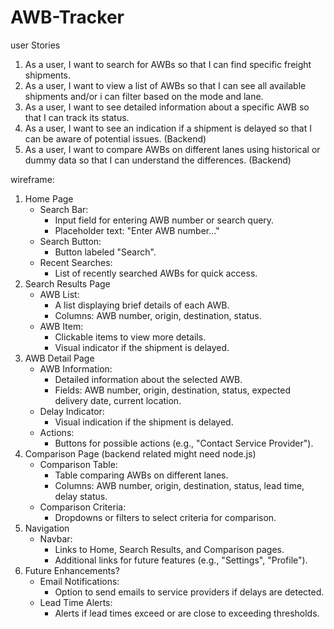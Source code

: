 # AWB-Tracker

user Stories

1. As a user, I want to search for AWBs so that I can find specific freight shipments.
2. As a user, I want to view a list of AWBs so that I can see all available shipments and/or i can filter based on the mode and lane.
3. As a user, I want to see detailed information about a specific AWB so that I can track its status.
4. As a user, I want to see an indication if a shipment is delayed so that I can be aware of potential issues. (Backend)
5. As a user, I want to compare AWBs on different lanes using historical or dummy data so that I can understand the differences. (Backend)


wireframe:
1. Home Page
    * Search Bar:
        * Input field for entering AWB number or search query.
        * Placeholder text: "Enter AWB number..."
    * Search Button:
        * Button labeled "Search".
    * Recent Searches:
        * List of recently searched AWBs for quick access.
2. Search Results Page
    * AWB List:
        * A list displaying brief details of each AWB.
        * Columns: AWB number, origin, destination, status.
    * AWB Item:
        * Clickable items to view more details.
        * Visual indicator if the shipment is delayed.
3. AWB Detail Page
    * AWB Information:
        * Detailed information about the selected AWB.
        * Fields: AWB number, origin, destination, status, expected delivery date, current location.
    * Delay Indicator:
        * Visual indication if the shipment is delayed.
    * Actions:
        * Buttons for possible actions (e.g., "Contact Service Provider").
4. Comparison Page  (backend related might need node.js)
    * Comparison Table:
        * Table comparing AWBs on different lanes.
        * Columns: AWB number, origin, destination, status, lead time, delay status.
    * Comparison Criteria:
        * Dropdowns or filters to select criteria for comparison.
5. Navigation
    * Navbar:
        * Links to Home, Search Results, and Comparison pages.
        * Additional links for future features (e.g., "Settings", "Profile").
6. Future Enhancements?
    * Email Notifications:
        * Option to send emails to service providers if delays are detected.
    * Lead Time Alerts:
        * Alerts if lead times exceed or are close to exceeding thresholds.